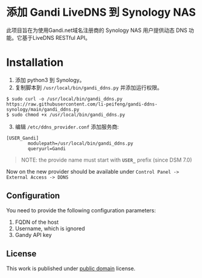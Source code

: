 # 添加 Gandi LiveDNS 到 Synology NAS

此项目旨在为使用Gandi.net域名注册商的 Synology NAS 用户提供动态 DNS 功能。它基于LiveDNS RESTful API。

# Installation

1. 添加 python3 到 Synology。
2. 复制脚本到 `/usr/local/bin/gandi_ddns.py` 并添加运行权限。
```
$ sudo curl -o /usr/local/bin/gandi_ddns.py https://raw.githubusercontent.com/li-peifeng/gandi-ddns-synology/main/gandi_ddns.py
$ sudo chmod +x /usr/local/bin/gandi_ddns.py
```

3. 编辑 `/etc/ddns_provider.conf` 添加服务商:

```
[USER_Gandi]
        modulepath=/usr/local/bin/gandi_ddns.py
        queryurl=Gandi
```
> NOTE: the provide name must start with **`USER_`** prefix (since DSM 7.0)

Now on the new provider should be available under `Control Panel -> External Access -> DDNS`

## Configuration

You need to provide the following configuration parameters:

1. FQDN of the host
1. Username, which is ignored
1. Gandy API key

## License

This work is published under [public domain](https://creativecommons.org/licenses/publicdomain/) license.

[1]: https://api.gandi.net/docs/livedns/
